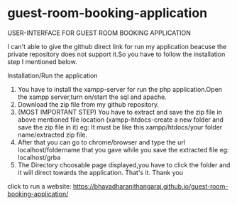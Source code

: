 # guest-room-booking-application

USER-INTERFACE FOR GUEST ROOM BOOKING APPLICATION

I can't able to give the github direct link for run my application beacuse the private repository does not support it.So you have to follow the installation step I mentioned below.

Installation/Run the application

1. You have to install the xampp-server for run the php application.Open the xampp server,turn on/start the sql and apache.
2. Download the zip file from my github repository.
3. (MOST IMPORTANT STEP) You have to extract and save the zip file in above mentioned file location (xampp-htdocs-create a new folder and save the zip file in           it) eg: It must be like this xampp/htdocs/your folder name/extracted zip file.
4. After that you can go to chrome/browser and type the url localhost/foldername that you gave while you save the extracted file 
            eg: localhost/grba
5. The Directory choosable page displayed,you have to click the folder and it will direct towards the application.
That's it. Thank you

click to run a website: https://bhavadharanithangaraj.github.io/guest-room-booking-application/
